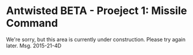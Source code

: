 # Antwisted BETA - Proeject 1: Missile Command

We're sorry, but this area is currently under construction. Please try again later. Msg. 2015-21-4D